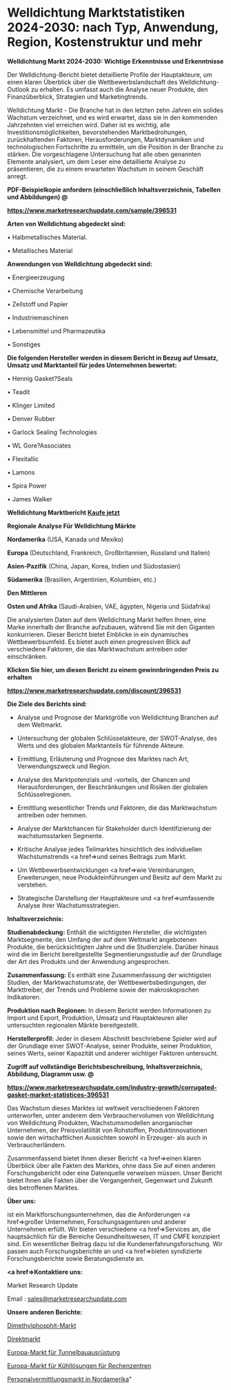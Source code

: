 # Welldichtung Marktstatistiken 2024-2030: nach Typ, Anwendung, Region, Kostenstruktur und mehr

<strong>Welldichtung Markt 2024-2030: Wichtige Erkenntnisse und Erkenntnisse</strong>

Der Welldichtung-Bericht bietet detaillierte Profile der Hauptakteure, um einen klaren Überblick über die Wettbewerbslandschaft des Welldichtung-Outlook zu erhalten. Es umfasst auch die Analyse neuer Produkte, den Finanzüberblick, Strategien und Marketingtrends.

Welldichtung Markt - Die Branche hat in den letzten zehn Jahren ein solides Wachstum verzeichnet, und es wird erwartet, dass sie in den kommenden Jahrzehnten viel erreichen wird. Daher ist es wichtig, alle Investitionsmöglichkeiten, bevorstehenden Marktbedrohungen, zurückhaltenden Faktoren, Herausforderungen, Marktdynamiken und technologischen Fortschritte zu ermitteln, um die Position in der Branche zu stärken. Die vorgeschlagene Untersuchung hat alle oben genannten Elemente analysiert, um dem Leser eine detaillierte Analyse zu präsentieren, die zu einem erwarteten Wachstum in seinem Geschäft anregt.



<strong><b>PDF-Beispielkopie anfordern (einschließlich Inhaltsverzeichnis, Tabellen und Abbildungen) @ </b></strong>

<strong><a href=https://www.marketresearchupdate.com/sample/396531>

<strong>https://www.marketresearchupdate.com/sample/396531</u></a></strong></strong>



<strong>Arten von Welldichtung abgedeckt sind:</strong>

• Halbmetallisches Material.

• Metallisches Material



<strong>Anwendungen von Welldichtung abgedeckt sind:</strong>

• Energieerzeugung

• Chemische Verarbeitung

• Zellstoff und Papier

• Industriemaschinen

• Lebensmittel und Pharmazeutika

• Sonstiges



<strong>Die folgenden Hersteller werden in diesem Bericht in Bezug auf Umsatz, Umsatz und Marktanteil für jedes Unternehmen bewertet:</strong>

• Hennig Gasket?Seals

• Teadit

• Klinger Limited

• Denver Rubber

• Garlock Sealing Technologies

• WL Gore?Associates

• Flexitallic

• Lamons

• Spira Power

• James Walker



<strong>Welldichtung Marktbericht <a href=https://www.marketresearchupdate.com/buynow/396531>Kaufe jetzt</a></strong>



<strong>Regionale Analyse Für Welldichtung Märkte</strong>



<strong>Nordamerika</strong> (USA, Kanada und Mexiko)



<strong>Europa</strong> (Deutschland, Frankreich, Großbritannien, Russland und Italien)



<strong>Asien-Pazifik</strong> (China, Japan, Korea, Indien und Südostasien)



<strong>Südamerika</strong> (Brasilien, Argentinien, Kolumbien, etc.)



<strong>Den Mittleren</strong> 

<strong>Osten und Afrika</strong> (Saudi-Arabien, VAE, ägypten, Nigeria und Südafrika)

Die analysierten Daten auf dem Welldichtung Markt helfen Ihnen, eine Marke innerhalb der Branche aufzubauen, während Sie mit den Giganten konkurrieren. Dieser Bericht bietet Einblicke in ein dynamisches Wettbewerbsumfeld. Es bietet auch einen progressiven Blick auf verschiedene Faktoren, die das Marktwachstum antreiben oder einschränken.



<strong>Klicken Sie hier, um diesen Bericht zu einem gewinnbringenden Preis zu erhalten
</strong>

<strong><a href=https://www.marketresearchupdate.com/discount/396531>https://www.marketresearchupdate.com/discount/396531</b></u></strong></a>



<strong>Die Ziele des Berichts sind:</strong>

- Analyse und Prognose der Marktgröße von Welldichtung Branchen auf dem Weltmarkt.

- Untersuchung der globalen Schlüsselakteure, der SWOT-Analyse, des Werts und des globalen Marktanteils für führende Akteure.

- Ermittlung, Erläuterung und Prognose des Marktes nach Art, Verwendungszweck und Region.

- Analyse des Marktpotenzials und -vorteils, der Chancen und Herausforderungen, der Beschränkungen und Risiken der globalen Schlüsselregionen.

- Ermittlung wesentlicher Trends und Faktoren, die das Marktwachstum antreiben oder hemmen.

- Analyse der Marktchancen für Stakeholder durch Identifizierung der wachstumsstarken Segmente.

- Kritische Analyse jedes Teilmarktes hinsichtlich des individuellen Wachstumstrends <a href=>und</a> seines Beitrags zum Markt.

- Um Wettbewerbsentwicklungen <a href=>wie</a> Vereinbarungen, Erweiterungen, neue Produkteinführungen und Besitz auf dem Markt zu verstehen.

- Strategische Darstellung der Hauptakteure und <a href=>umfas</a>sende Analyse ihrer Wachstumsstrategien.



<strong>Inhaltsverzeichnis:</strong>



<strong>Studienabdeckung:</strong> Enthält die wichtigsten Hersteller, die wichtigsten Marktsegmente, den Umfang der auf dem Weltmarkt angebotenen Produkte, die berücksichtigten Jahre und die Studienziele. Darüber hinaus wird die im Bericht bereitgestellte Segmentierungsstudie auf der Grundlage der Art des Produkts und der Anwendung angesprochen.



<strong>Zusammenfassung:</strong> Es enthält eine Zusammenfassung der wichtigsten Studien, der Marktwachstumsrate, der Wettbewerbsbedingungen, der Markttreiber, der Trends und Probleme sowie der makroskopischen Indikatoren.



<strong>Produktion nach Regionen:</strong> In diesem Bericht werden Informationen zu Import und Export, Produktion, Umsatz und Hauptakteuren aller untersuchten regionalen Märkte bereitgestellt.



<strong>Herstellerprofil:</strong> Jeder in diesem Abschnitt beschriebene Spieler wird auf der Grundlage einer SWOT-Analyse, seiner Produkte, seiner Produktion, seines Werts, seiner Kapazität und anderer wichtiger Faktoren untersucht.



<strong><b>Zugriff auf vollständige Berichtsbeschreibung, Inhaltsverzeichnis, Abbildung, Diagramm usw. @ </b></strong>

<strong><a href=https://www.marketresearchupdate.com/industry-growth/corrugated-gasket-market-statistices-396531>https://www.marketresearchupdate.com/industry-growth/corrugated-gasket-market-statistices-396531</a></strong>

Das Wachstum dieses Marktes ist weltweit verschiedenen Faktoren unterworfen, unter anderem dem Verbrauchervolumen von Welldichtung von Welldichtung Produkten, Wachstumsmodellen anorganischer Unternehmen, der Preisvolatilität von Rohstoffen, Produktinnovationen sowie den wirtschaftlichen Aussichten sowohl in Erzeuger- als auch in Verbraucherländern.

Zusammenfassend bietet Ihnen dieser Bericht <a href=>einen</a> klaren Überblick über alle Fakten des Marktes, ohne dass Sie auf einen anderen Forschungsbericht oder eine Datenquelle verweisen müssen. Unser Bericht bietet Ihnen alle Fakten über die Vergangenheit, Gegenwart und Zukunft des betroffenen Marktes.



<strong>Über uns:</strong>

 ist ein Marktforschungsunternehmen, das die Anforderungen <a href=>großer</a> Unternehmen, Forschungsagenturen und anderer Unternehmen erfüllt. Wir bieten verschiedene <a href=>Services</a> an, die hauptsächlich für die Bereiche Gesundheitswesen, IT und CMFE konzipiert sind. Ein wesentlicher Beitrag dazu ist die Kundenerfahrungsforschung. Wir passen auch Forschungsberichte an und <a href=>bieten</a> syndizierte Forschungsberichte sowie Beratungsdienste an.



<strong><a href=>Kontaktiere uns:</a></strong>

Market Research Update

Email : sales@marketresearchupdate.com



<strong>Unsere anderen Berichte:</strong>

<a href=https://www.linkedin.com/pulse/dimethyl-phosphite-market-witness-huge-growth>Dimethylphosphit-Markt</a>

<a href=https://www.linkedin.com/pulse/direct-marketing-solutions-market-outlooks-2023>Direktmarkt</a>

<a href=https://www.linkedin.com/pulse/europe-tunneling-equipment-market-size-share-outlook-growth>Europa-Markt für Tunnelbauausrüstung</a>

<a href=https://www.linkedin.com/pulse/europe-data-center-cooling-solutions-market>Europa-Markt für Kühllösungen für Rechenzentren</a>

<a href=https://www.linkedin.com/pulse/north-america-recruitment-staffing-market-7l70f/>Personalvermittlungsmarkt in Nordamerika</a>"
